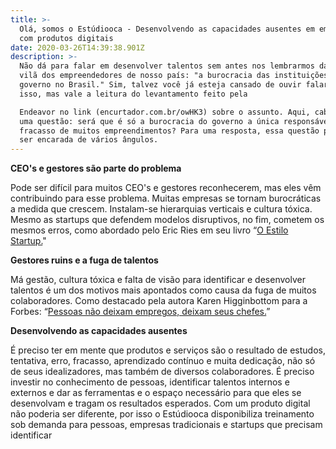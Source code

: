 ```yaml
---
title: >-
  Olá, somos o Estúdiooca - Desenvolvendo as capacidades ausentes em empresas
  com produtos digitais 
date: 2020-03-26T14:39:38.901Z
description: >-
  Não dá para falar em desenvolver talentos sem antes nos lembrarmos da grande
  vilã dos empreendedores de nosso país: "a burocracia das instituições do
  governo no Brasil." Sim, talvez você já esteja cansado de ouvir falar sobre
  isso, mas vale a leitura do levantamento feito pela 

  Endeavor no link (encurtador.com.br/owHK3) sobre o assunto. Aqui, cabe ainda
  uma questão: será que é só a burocracia do governo a única responsável pelo
  fracasso de muitos empreendimentos? Para uma resposta, essa questão precisa
  ser encarada de vários ângulos.
---
```

**CEO's e gestores são parte do problema**

Pode ser difícil para muitos CEO's e gestores reconhecerem, mas eles vêm contribuindo para esse problema. Muitas empresas se tornam burocráticas a medida que crescem. Instalam-se hierarquias verticais e cultura tóxica. Mesmo as startups que defendem modelos disruptivos, no fim, cometem os mesmos erros, como abordado pelo Eric Ries em seu livro “[O Estilo Startup.](https://www.amazon.com.br/Estilo-Startup-Eric-Ries/dp/8544107338)"

**Gestores ruins e a fuga de talentos** 

Má gestão, cultura tóxica e falta de visão para identificar e desenvolver talentos é um dos motivos mais apontados como causa da fuga de muitos colaboradores. Como destacado pela autora Karen Higginbottom para a Forbes: “[Pessoas não deixam empregos, deixam seus chefes.](https://pinpeople.com.br/2018/09/15/gestores-ruins-estao-entre-as-maiores-causas-de-alto-turnover/)”

**Desenvolvendo as capacidades ausentes**

É preciso ter em mente que produtos e serviços são o resultado de estudos, tentativa, erro, fracasso, aprendizado contínuo e muita dedicação, não só de seus idealizadores, mas também de diversos colaboradores. É preciso investir no conhecimento de pessoas, identificar talentos internos e externos e dar as ferramentas e o espaço necessário para que eles se desenvolvam e tragam os resultados esperados. Com um produto digital não poderia ser diferente, por isso o Estúdiooca disponibiliza treinamento sob demanda para pessoas, empresas tradicionais e startups que precisam identificar
